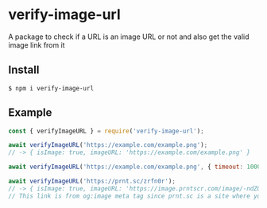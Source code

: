 # verify-image-url

A package to check if a URL is an image URL or not and also get the valid image link from it

## Install

```
$ npm i verify-image-url
```

## Example

```js
const { verifyImageURL } = require('verify-image-url');

await verifyImageURL('https://example.com/example.png');
// -> { isImage: true, imageURL: 'https://example.com/example.png' }

await verifyImageURL('https://example.com/example.png', { timeout: 10000 }); // Sets timeout to 10 seconds, default is 5

await verifyImageURL('https://prnt.sc/zrfn0r');
// -> { isImage: true, imageURL: 'https://image.prntscr.com/image/-ndZGuDMRfu7oDAR-fESzg.png' }
// This link is from og:image meta tag since prnt.sc is a site where you can upload screenshots and get the web page url from it which isn't your image link but it's in the meta tag
```
